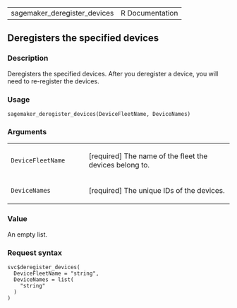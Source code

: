 <table style="width: 100%;">
<tbody>
<tr class="odd">
<td>sagemaker_deregister_devices</td>
<td style="text-align: right;">R Documentation</td>
</tr>
</tbody>
</table>

## Deregisters the specified devices

### Description

Deregisters the specified devices. After you deregister a device, you
will need to re-register the devices.

### Usage

    sagemaker_deregister_devices(DeviceFleetName, DeviceNames)

### Arguments

<table>
<colgroup>
<col style="width: 35%" />
<col style="width: 65%" />
</colgroup>
<tbody>
<tr class="odd">
<td><code
id="sagemaker_deregister_devices_:_DeviceFleetName">DeviceFleetName</code></td>
<td><p>[required] The name of the fleet the devices belong to.</p></td>
</tr>
<tr class="even">
<td><code
id="sagemaker_deregister_devices_:_DeviceNames">DeviceNames</code></td>
<td><p>[required] The unique IDs of the devices.</p></td>
</tr>
</tbody>
</table>

### Value

An empty list.

### Request syntax

    svc$deregister_devices(
      DeviceFleetName = "string",
      DeviceNames = list(
        "string"
      )
    )
